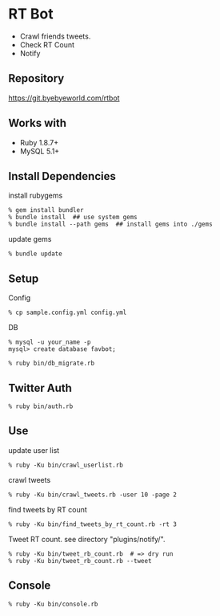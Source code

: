 RT Bot
======

* Crawl friends tweets.
* Check RT Count
* Notify


Repository
----------
https://git.byebyeworld.com/rtbot


Works with
----------
* Ruby 1.8.7+
* MySQL 5.1+


Install Dependencies
--------------------

install rubygems

    % gem install bundler
    % bundle install  ## use system gems
    % bundle install --path gems  ## install gems into ./gems


update gems

    % bundle update


Setup
-----

Config

    % cp sample.config.yml config.yml

DB

    % mysql -u your_name -p
    mysql> create database favbot;

    % ruby bin/db_migrate.rb


Twitter Auth
------------

    % ruby bin/auth.rb


Use
---

update user list

    % ruby -Ku bin/crawl_userlist.rb

crawl tweets

    % ruby -Ku bin/crawl_tweets.rb -user 10 -page 2

find tweets by RT count

    % ruby -Ku bin/find_tweets_by_rt_count.rb -rt 3

Tweet RT count. see directory "plugins/notify/".

    % ruby -Ku bin/tweet_rb_count.rb  # => dry run
    % ruby -Ku bin/tweet_rb_count.rb --tweet


Console
-------

    % ruby -Ku bin/console.rb